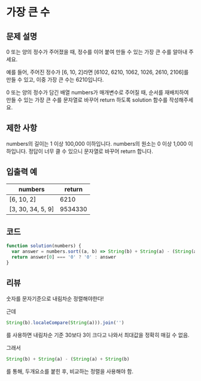 # 가장 큰 수

## 문제 설명

0 또는 양의 정수가 주어졌을 때, 정수를 이어 붙여 만들 수 있는 가장 큰 수를 알아내 주세요.

예를 들어, 주어진 정수가 [6, 10, 2]라면 [6102, 6210, 1062, 1026, 2610, 2106]를 만들 수 있고, 이중 가장 큰 수는 6210입니다.

0 또는 양의 정수가 담긴 배열 numbers가 매개변수로 주어질 때, 순서를 재배치하여 만들 수 있는 가장 큰 수를 문자열로 바꾸어 return 하도록 solution 함수를 작성해주세요.

## 제한 사항

numbers의 길이는 1 이상 100,000 이하입니다.
numbers의 원소는 0 이상 1,000 이하입니다.
정답이 너무 클 수 있으니 문자열로 바꾸어 return 합니다.

## 입출력 예

| numbers           | return  |
| ----------------- | ------- |
| [6, 10, 2]        | 6210    |
| [3, 30, 34, 5, 9] | 9534330 |

## 코드

```js
function solution(numbers) {
  var answer = numbers.sort((a, b) => String(b) + String(a) - (String(a) + String(b))).join('')
  return answer[0] === '0' ? '0' : answer
}
```

## 리뷰

숫자를 문자기준으로 내림차순 정렬해야한다!

근데

```js
String(b).localeCompare(String(a))).join('')
```

를 사용하면 내림차순 기준 30보다 3이 크다고 나와서 최대값을 정확히 매길 수 없음.

그래서

```js
String(b) + String(a) - (String(a) + String(b)
```

를 통해, 두개요소를 붙힌 후, 비교하는 정렬을 사용해야 함.
